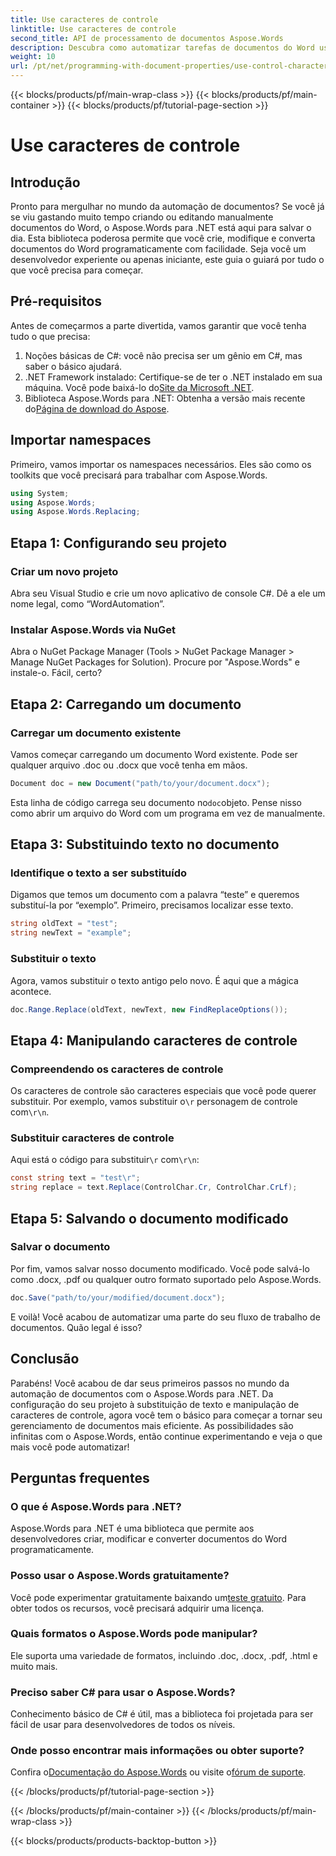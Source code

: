```yaml
---
title: Use caracteres de controle
linktitle: Use caracteres de controle
second_title: API de processamento de documentos Aspose.Words
description: Descubra como automatizar tarefas de documentos do Word usando o Aspose.Words para .NET. Este guia abrange configuração, substituição de texto e muito mais, tornando seu fluxo de trabalho eficiente.
weight: 10
url: /pt/net/programming-with-document-properties/use-control-characters/
---
```


{{< blocks/products/pf/main-wrap-class >}}
{{< blocks/products/pf/main-container >}}
{{< blocks/products/pf/tutorial-page-section >}}

# Use caracteres de controle

## Introdução

Pronto para mergulhar no mundo da automação de documentos? Se você já se viu gastando muito tempo criando ou editando manualmente documentos do Word, o Aspose.Words para .NET está aqui para salvar o dia. Esta biblioteca poderosa permite que você crie, modifique e converta documentos do Word programaticamente com facilidade. Seja você um desenvolvedor experiente ou apenas iniciante, este guia o guiará por tudo o que você precisa para começar.

## Pré-requisitos

Antes de começarmos a parte divertida, vamos garantir que você tenha tudo o que precisa:

1. Noções básicas de C#: você não precisa ser um gênio em C#, mas saber o básico ajudará.
2. .NET Framework instalado: Certifique-se de ter o .NET instalado em sua máquina. Você pode baixá-lo do[Site da Microsoft .NET](https://dotnet.microsoft.com/download).
3.  Biblioteca Aspose.Words para .NET: Obtenha a versão mais recente do[Página de download do Aspose](https://releases.aspose.com/words/net/).

## Importar namespaces

Primeiro, vamos importar os namespaces necessários. Eles são como os toolkits que você precisará para trabalhar com Aspose.Words.

```csharp
using System;
using Aspose.Words;
using Aspose.Words.Replacing;
```

## Etapa 1: Configurando seu projeto

### Criar um novo projeto

Abra seu Visual Studio e crie um novo aplicativo de console C#. Dê a ele um nome legal, como “WordAutomation”.

### Instalar Aspose.Words via NuGet

Abra o NuGet Package Manager (Tools > NuGet Package Manager > Manage NuGet Packages for Solution). Procure por "Aspose.Words" e instale-o. Fácil, certo?

## Etapa 2: Carregando um documento

### Carregar um documento existente

Vamos começar carregando um documento Word existente. Pode ser qualquer arquivo .doc ou .docx que você tenha em mãos.

```csharp
Document doc = new Document("path/to/your/document.docx");
```

 Esta linha de código carrega seu documento no`doc`objeto. Pense nisso como abrir um arquivo do Word com um programa em vez de manualmente.

## Etapa 3: Substituindo texto no documento

### Identifique o texto a ser substituído

Digamos que temos um documento com a palavra “teste” e queremos substituí-la por “exemplo”. Primeiro, precisamos localizar esse texto.

```csharp
string oldText = "test";
string newText = "example";
```

### Substituir o texto

Agora, vamos substituir o texto antigo pelo novo. É aqui que a mágica acontece.

```csharp
doc.Range.Replace(oldText, newText, new FindReplaceOptions());
```

## Etapa 4: Manipulando caracteres de controle

### Compreendendo os caracteres de controle

 Os caracteres de controle são caracteres especiais que você pode querer substituir. Por exemplo, vamos substituir o`\r` personagem de controle com`\r\n`.

### Substituir caracteres de controle

 Aqui está o código para substituir`\r` com`\r\n`:

```csharp
const string text = "test\r";
string replace = text.Replace(ControlChar.Cr, ControlChar.CrLf);
```

## Etapa 5: Salvando o documento modificado

### Salvar o documento

Por fim, vamos salvar nosso documento modificado. Você pode salvá-lo como .docx, .pdf ou qualquer outro formato suportado pelo Aspose.Words.

```csharp
doc.Save("path/to/your/modified/document.docx");
```

E voilà! Você acabou de automatizar uma parte do seu fluxo de trabalho de documentos. Quão legal é isso?

## Conclusão

Parabéns! Você acabou de dar seus primeiros passos no mundo da automação de documentos com o Aspose.Words para .NET. Da configuração do seu projeto à substituição de texto e manipulação de caracteres de controle, agora você tem o básico para começar a tornar seu gerenciamento de documentos mais eficiente. As possibilidades são infinitas com o Aspose.Words, então continue experimentando e veja o que mais você pode automatizar!

## Perguntas frequentes

### O que é Aspose.Words para .NET?
Aspose.Words para .NET é uma biblioteca que permite aos desenvolvedores criar, modificar e converter documentos do Word programaticamente.

### Posso usar o Aspose.Words gratuitamente?
 Você pode experimentar gratuitamente baixando um[teste gratuito](https://releases.aspose.com/). Para obter todos os recursos, você precisará adquirir uma licença.

### Quais formatos o Aspose.Words pode manipular?
Ele suporta uma variedade de formatos, incluindo .doc, .docx, .pdf, .html e muito mais.

### Preciso saber C# para usar o Aspose.Words?
Conhecimento básico de C# é útil, mas a biblioteca foi projetada para ser fácil de usar para desenvolvedores de todos os níveis.

### Onde posso encontrar mais informações ou obter suporte?
 Confira o[Documentação do Aspose.Words](https://reference.aspose.com/words/net/) ou visite o[fórum de suporte](https://forum.aspose.com/c/words/8).

{{< /blocks/products/pf/tutorial-page-section >}}

{{< /blocks/products/pf/main-container >}}
{{< /blocks/products/pf/main-wrap-class >}}

{{< blocks/products/products-backtop-button >}}
